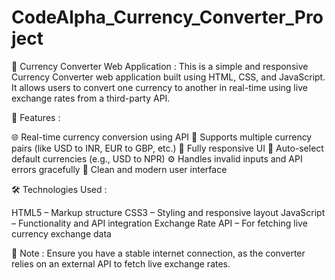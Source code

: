 # CodeAlpha_Currency_Converter_Project
💱 Currency Converter Web Application : 
This is a simple and responsive Currency Converter web application built using HTML, CSS, and JavaScript. It allows users to convert one currency to another in real-time using live exchange rates from a third-party API.

🚀 Features :

🌐 Real-time currency conversion using API
🔄 Supports multiple currency pairs (like USD to INR, EUR to GBP, etc.)
📱 Fully responsive UI
🧠 Auto-select default currencies (e.g., USD to NPR)
⚙️ Handles invalid inputs and API errors gracefully
🎨 Clean and modern user interface

🛠️ Technologies Used : 

HTML5 – Markup structure
CSS3 – Styling and responsive layout
JavaScript – Functionality and API integration
Exchange Rate API – For fetching live currency exchange data


📌 Note : 
Ensure you have a stable internet connection, as the converter relies on an external API to fetch live exchange rates.
